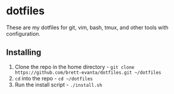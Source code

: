 # dotfiles

These are my dotfiles for git, vim, bash, tmux, and other tools with
configuration.

## Installing

1. Clone the repo in the home directory - `git clone https://github.com/brett-evanta/dotfiles.git ~/dotfiles`
2. `cd` into the repo - `cd ~/dotfiles`
3. Run the install script - `./install.sh`
